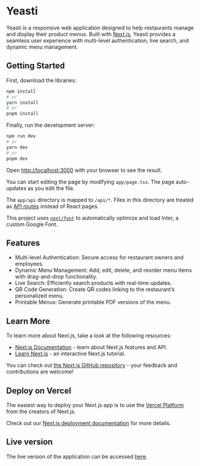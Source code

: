 # Yeasti

Yeasti is a responsive web application designed to help restaurants manage and display their product menus. Built with [Next.js](https://nextjs.org/), Yeasti provides a seamless user experience with multi-level authentication, live search, and dynamic menu management.

## Getting Started

First, download the libraries:

```bash
npm install
# or
yarn install
# or
pnpm install
```

Finally, run the development server:

```bash
npm run dev
# or
yarn dev
# or
pnpm dev
```

Open [http://localhost:3000](http://localhost:3000) with your browser to see the result.

You can start editing the page by modifying `app/page.tsx`. The page auto-updates as you edit the file.

The `app/api` directory is mapped to `/api/*`. Files in this directory are treated as [API routes](https://nextjs.org/docs/api-routes/introduction) instead of React pages.

This project uses [`next/font`](https://nextjs.org/docs/basic-features/font-optimization) to automatically optimize and load Inter, a custom Google Font.

## Features

- Multi-level Authentication: Secure access for restaurant owners and employees.
- Dynamic Menu Management: Add, edit, delete, and reorder menu items with drag-and-drop functionality.
- Live Search: Efficiently search products with real-time updates.
- QR Code Generation: Create QR codes linking to the restaurant’s personalized menu.
- Printable Menus: Generate printable PDF versions of the menu.

## Learn More

To learn more about Next.js, take a look at the following resources:

- [Next.js Documentation](https://nextjs.org/docs) - learn about Next.js features and API.
- [Learn Next.js](https://nextjs.org/learn) - an interactive Next.js tutorial.

You can check out [the Next.js GitHub repository](https://github.com/vercel/next.js/) - your feedback and contributions are welcome!

## Deploy on Vercel

The easiest way to deploy your Next.js app is to use the [Vercel Platform](https://vercel.com/new?utm_medium=default-template&filter=next.js&utm_source=create-next-app&utm_campaign=create-next-app-readme) from the creators of Next.js.

Check out our [Next.js deployment documentation](https://nextjs.org/docs/deployment) for more details.

## Live version

The live version of the application can be accessed [here](https://final-yeasty.vercel.app/).
